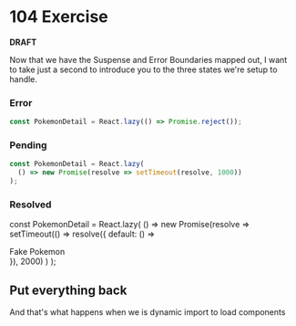 # 104 Exercise

**DRAFT**

Now that we have the Suspense and Error Boundaries mapped out,
I want to take just a second to introduce you to the three states we're setup to handle.

### Error

```js
const PokemonDetail = React.lazy(() => Promise.reject());
```

### Pending

```js
const PokemonDetail = React.lazy(
  () => new Promise(resolve => setTimeout(resolve, 1000))
);
```

### Resolved

const PokemonDetail = React.lazy(
() =>
new Promise(resolve =>
setTimeout(() => resolve({ default: () => <div>Fake Pokemon</div> }), 2000)
)
);

## Put everything back

And that's what happens when we is dynamic import to load components
